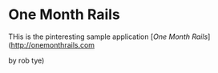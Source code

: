 # One Month Rails

THis is the pinteresting sample application	
[*One Month Rails*]	(http://onemonthrails.com

by rob tye)	